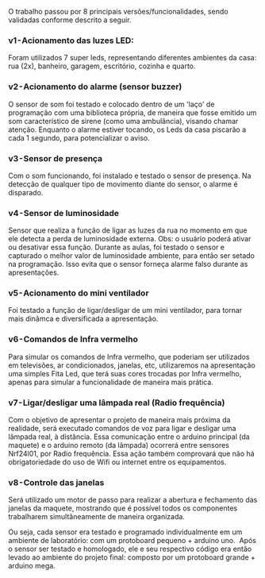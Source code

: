 
O trabalho passou por 8 principais versões/funcionalidades, sendo validadas conforme descrito a seguir.

### v1 - Acionamento das luzes LED:

Foram utilizados 7 super leds, representando diferentes ambientes da casa: rua (2x), banheiro, garagem, escritório, cozinha e quarto.

### v2 - Acionamento do alarme (sensor buzzer)

O sensor de som foi testado e colocado dentro de um 'laço' de programação com uma biblioteca própria, de maneira que fosse emitido um som característico de sirene (como uma ambulância), visando chamar atenção. Enquanto o alarme estiver tocando, os Leds da casa piscarão a cada 1 segundo, para potencializar o aviso.

### v3 - Sensor de presença

Com o som funcionando, foi instalado e testado o sensor de presença. Na detecção de qualquer tipo de movimento diante do sensor, o alarme é disparado.

### v4 - Sensor de luminosidade

Sensor que realiza a função de ligar as luzes da rua no momento em que ele detecta a perda de luminosidade externa. Obs: o usuário poderá ativar ou desativar essa função.
Durante as aulas, foi testado o sensor e capturado o melhor valor de luminosidade ambiente, para então ser setado na programação. Isso evita que o sensor forneça alarme falso durante as apresentações. 

### v5 - Acionamento do mini ventilador

Foi testado a função de ligar/desligar de um mini ventilador, para tornar mais dinâmca e diversificada a apresentação.

### v6 - Comandos de Infra vermelho

Para simular os comandos de Infra vermelho, que poderiam ser utilizados em televisões, ar condicionados, janelas, etc, utilizaremos na apresentação uma simples Fita Led, que terá suas cores trocadas por Infra vermelho, apenas para simular a funcionalidade de maneira mais prática.

### v7 - Ligar/desligar uma lâmpada real (Radio frequência)

Com o objetivo de apresentar o projeto de maneira mais próxima da realidade, será executado comandos de voz para ligar e desligar uma lâmpada real, à distância. Essa comunicação entre o arduino principal (da maquete) e o arduino remoto (da lâmpada) ocorrerá entre sensores Nrf24l01, por Radio frequência. Essa ação também comprovará que não há obrigatoriedade do uso de Wifi ou internet entre os equipamentos.

### v8 - Controle das janelas

Será utilizado um motor de passo para realizar a abertura e fechamento das janelas da maquete, mostrando que é possível todos os componentes trabalharem simultâneamente de maneira organizada.

Ou seja, cada sensor era testado e programado individualmente em um ambiente de laboratório: com um protoboard pequeno + arduino uno. 
Após o sensor ser testado e homologado, ele e seu respectivo código era então levado ao ambiente do projeto final: composto por um protoboard grande + arduino mega.
